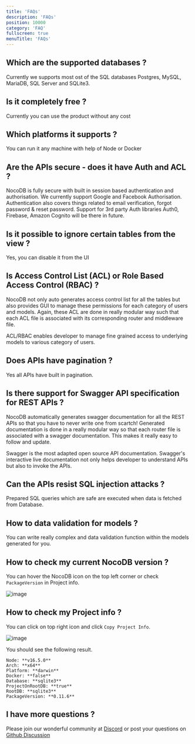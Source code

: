 ```yaml
---
title: 'FAQs'
description: 'FAQs'
position: 10000
category: 'FAQ'
fullscreen: true
menuTitle: 'FAQs'
---
```


## Which are the supported databases ?

Currently we supports most ost of the SQL databases Postgres, MySQL, MariaDB, SQL Server and SQLite3.

## Is it completely free ?

Currently you can use the product without any cost

## Which platforms it supports ?

You can run it any machine with help of Node or Docker

## Are the APIs secure - does it have Auth and ACL ?

NocoDB is fully secure with built in session based authentication and authorisation. We currently support Google and Facebook Authorisation.
Authentication also covers things related to email verification, forgot password & reset password. Support for 3rd party Auth libraries Auth0, Firebase, Amazon Cognito will be there in future.

## Is it possible to ignore certain tables from the view ?

Yes, you can disable it from the UI

## Is Access Control List (ACL) or Role Based Access Control (RBAC) ?

NocoDB not only auto generates access control list for all the tables but also provides GUI to manage these permissions for each category of users and models. Again, these ACL are done in really modular way such that each ACL file is associated with its corresponding router and middleware file.

ACL/RBAC enables developer to manage fine grained access to underlying models to various category of users.

## Does APIs have pagination ?

Yes all APIs have built in pagination.

## Is there support for Swagger API specification for REST APIs ?

NocoDB automatically generates swagger documentation for all the REST APIs so that you have to never write one from scartch! Generated documentation is done in a really modular way so that each router file is associated with a swagger documentation. This makes it really easy to follow and update.

Swagger is the most adapted open source API documentation. Swagger's interactive live documentation not only helps developer to understand APIs but also to invoke the APIs.

## Can the APIs resist SQL injection attacks ?

Prepared SQL queries which are safe are executed when data is fetched from Database.

## How to data validation for models ?

You can write really complex and data validation function within the models generated for you.

## How to check my current NocoDB version ? 

You can hover the NocoDB icon on the top left corner or check ``PackageVersion`` in Project info.

![image](https://user-images.githubusercontent.com/35857179/127765903-3ae876ad-6b46-4520-9d11-679b80eb7b08.png)

## How to check my Project info ?

You can click on top right icon and click ``Copy Project Info``.

![image](https://user-images.githubusercontent.com/35857179/127765860-968b0c64-f08d-4674-9ecc-4d5c5a00428b.png)

You should see the following result.

```
Node: **v16.5.0**
Arch: **x64**
Platform: **darwin**
Docker: **false**
Database: **sqlite3**
ProjectOnRootDB: **true**
RootDB: **sqlite3**
PackageVersion: **0.11.6**
```

## I have more questions ?

Please join our wonderful community at [Discord](https://discord.gg/5RgZmkW) or post your questions on [Github Discussion](https://github.com/nocodb/nocodb/discussions)